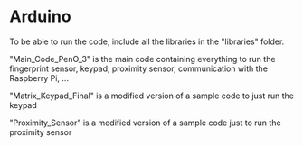 # Arduino

To be able to run the code, include all the libraries in the "libraries" folder.

"Main_Code_PenO_3" is the main code containing everything to run the fingerprint sensor, keypad, proximity sensor, communication with the Raspberry Pi, ...

"Matrix_Keypad_Final" is a modified version of a sample code to just run the keypad

"Proximity_Sensor" is a modified version of a sample code just to run the proximity sensor
